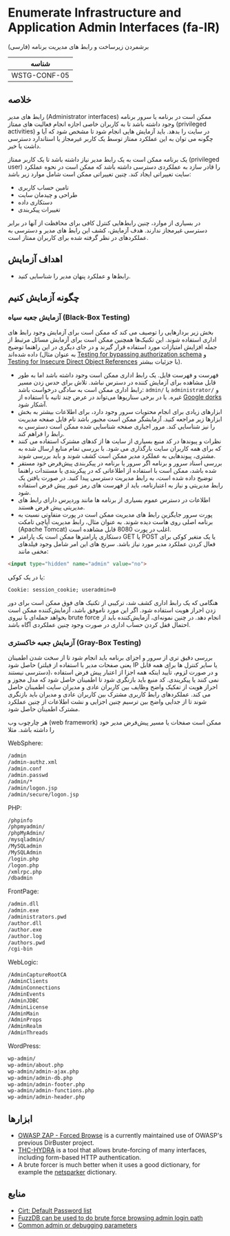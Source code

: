 # Enumerate Infrastructure and Application Admin Interfaces (fa-IR)

برشمردن زیرساخت و رابط های مدیریت برنامه (فارسی)

|شناسه          |
|------------|
|WSTG-CONF-05|

## خلاصه

رابط های مدیر (Administrator interfaces) ممکن است در برنامه یا سرور برنامه وجود داشته باشد تا به کاربران خاصی اجازه انجام فعالیت های ممتاز (privileged activities) در سایت را بدهد. باید آزمایش هایی انجام شود تا مشخص شود که آیا و چگونه می توان به این عملکرد ممتاز توسط یک کاربر غیرمجاز یا استاندارد دسترسی داشت یا خیر.

یک برنامه ممکن است به یک رابط مدیر نیاز داشته باشد تا یک کاربر ممتاز (privileged user) را قادر سازد به عملکردی دسترسی داشته باشد که ممکن است در نحوه عملکرد سایت تغییراتی ایجاد کند. چنین تغییراتی ممکن است شامل موارد زیر باشد:

- تامین حساب کاربری
- طراحی و چیدمان سایت
- دستکاری داده
- تغییرات پیکربندی

در بسیاری از موارد، چنین رابط‌هایی کنترل کافی برای محافظت از آنها در برابر دسترسی غیرمجاز ندارند. هدف آزمایش، کشف این رابط های مدیر و دسترسی به عملکردهای در نظر گرفته شده برای کاربران ممتاز است.

## اهداف آزمایش

- رابط‌ها و عملکرد پنهان مدیر را شناسایی کنید.

## چگونه آزمایش کنیم

### آزمایش جعبه سیاه (Black-Box Testing)

بخش زیر بردارهایی را توصیف می کند که ممکن است برای آزمایش وجود رابط های اداری استفاده شوند. این تکنیک‌ها همچنین ممکن است برای آزمایش مسائل مرتبط از جمله افزایش امتیازات مورد استفاده قرار گیرند و در جای دیگری در این راهنما توضیح داده شده‌اند (به عنوان مثال [Testing for bypassing authorization schema](../05-Authorization_Testing/02-Testing_for_Bypassing_Authorization_Schema.md) و [Testing for Insecure Direct Object References](../05-Authorization_Testing/04-Testing_for_Insecure_Direct_Object_References.md) با جزئیات بیشتر).

- فهرست و فهرست فایل. یک رابط اداری ممکن است وجود داشته باشد اما به طور قابل مشاهده برای آزمایش کننده در دسترس نباشد. تلاش برای حدس زدن مسیر رابط اداری ممکن است به سادگی درخواست باشد: `admin/` یا `administrator/` و غیره. یا در برخی سناریوها می‌تواند در عرض چند ثانیه با استفاده از [Google dorks](https://www.exploit-db.com/google-hacking-database) آشکار شود.
- ابزارهای زیادی برای انجام محتویات سرور وجود دارد، برای اطلاعات بیشتر به بخش ابزارها زیر مراجعه کنید. آزمایشگر ممکن است مجبور باشد نام فایل صفحه مدیریت را نیز شناسایی کند. مرور اجباری صفحه شناسایی شده ممکن است دسترسی به رابط را فراهم کند.
- نظرات و پیوندها در کد منبع بسیاری از سایت ها از کدهای مشترک استفاده می کنند که برای همه کاربران سایت بارگذاری می شود. با بررسی تمام منابع ارسال شده به مشتری، پیوندهایی به عملکرد مدیر ممکن است کشف شوند و باید بررسی شوند.
- بررسی اسناد سرور و برنامه اگر سرور یا برنامه در پیکربندی پیش‌فرض خود مستقر شده باشد، ممکن است با استفاده از اطلاعاتی که در پیکربندی یا مستندات راهنما توضیح داده شده است، به رابط مدیریت دسترسی پیدا کنید. در صورت یافتن یک رابط مدیریتی و نیاز به اعتبارنامه، باید از فهرست های رمز عبور پیش فرض استفاده شود.
- اطلاعات در دسترس عموم بسیاری از برنامه ها مانند وردپرس دارای رابط های مدیریتی پیش فرض هستند.
- پورت سرور جایگزین رابط های مدیریت ممکن است در پورت متفاوتی نسبت به برنامه اصلی روی هاست دیده شوند. به عنوان مثال، رابط مدیریت آپاچی تامکت (Apache Tomcat) اغلب در پورت 8080 قابل مشاهده است.
- دستکاری پارامترها ممکن است یک پارامتر GET یا POST یا یک متغیر کوکی برای فعال کردن عملکرد مدیر مورد نیاز باشد. سرنخ های این امر شامل وجود فیلدهای مخفی مانند:

```html
<input type="hidden" name="admin" value="no">
```

یا در یک کوکی:

`Cookie: session_cookie; useradmin=0`

هنگامی که یک رابط اداری کشف شد، ترکیبی از تکنیک های فوق ممکن است برای دور زدن احراز هویت استفاده شود. اگر این مورد ناموفق باشد، آزمایش‌کننده ممکن است بخواهد حمله‌ای با نیروی brute force انجام دهد. در چنین نمونه‌ای، آزمایش‌کننده باید از احتمال قفل کردن حساب اداری در صورت وجود چنین عملکردی آگاه باشد.

### آزمایش جعبه خاکستری (Gray-Box Testing)

بررسی دقیق تری از سرور و اجزای برنامه باید انجام شود تا از سخت شدن اطمینان حاصل شود (یعنی صفحات مدیر با استفاده از فیلتر IP یا سایر کنترل ها برای همه قابل دسترسی نیستند)، و در صورت لزوم، تأیید اینکه همه اجزا از اعتبار پیش فرض استفاده نمی کنند یا پیکربندی. کد منبع باید بازنگری شود تا اطمینان حاصل شود که مدل مجوز و احراز هویت از تفکیک واضح وظایف بین کاربران عادی و مدیران سایت اطمینان حاصل می کند. عملکردهای رابط کاربری مشترک بین کاربران عادی و مدیران باید بازنگری شوند تا از جدایی واضح بین ترسیم چنین اجزایی و نشت اطلاعات از چنین عملکرد مشترک اطمینان حاصل شود.

هر چارچوب وب (web framework) ممکن است صفحات یا مسیر پیش‌فرض مدیر خود را داشته باشد. مثلا

WebSphere:

```html
/admin
/admin-authz.xml
/admin.conf
/admin.passwd
/admin/*
/admin/logon.jsp
/admin/secure/logon.jsp
```

PHP:

```html
/phpinfo
/phpmyadmin/
/phpMyAdmin/
/mysqladmin/
/MySQLadmin
/MySQLAdmin
/login.php
/logon.php
/xmlrpc.php
/dbadmin
```

FrontPage:

```html
/admin.dll
/admin.exe
/administrators.pwd
/author.dll
/author.exe
/author.log
/authors.pwd
/cgi-bin
```

WebLogic:

```html
/AdminCaptureRootCA
/AdminClients
/AdminConnections
/AdminEvents
/AdminJDBC
/AdminLicense
/AdminMain
/AdminProps
/AdminRealm
/AdminThreads
```

WordPress:

```html
wp-admin/
wp-admin/about.php
wp-admin/admin-ajax.php
wp-admin/admin-db.php
wp-admin/admin-footer.php
wp-admin/admin-functions.php
wp-admin/admin-header.php
```

## ابزارها

- [OWASP ZAP - Forced Browse](https://www.zaproxy.org/docs/desktop/addons/forced-browse/) is a currently maintained use of OWASP's previous DirBuster project.
- [THC-HYDRA](https://github.com/vanhauser-thc/thc-hydra) is a tool that allows brute-forcing of many interfaces, including form-based HTTP authentication.
- A brute forcer is much better when it uses a good dictionary, for example the [netsparker](https://www.netsparker.com/blog/web-security/svn-digger-better-lists-for-forced-browsing/) dictionary.

## منابع

- [Cirt: Default Password list](https://cirt.net/passwords)
- [FuzzDB can be used to do brute force browsing admin login path](https://github.com/fuzzdb-project/fuzzdb/blob/master/discovery/predictable-filepaths/login-file-locations/Logins.txt)
- [Common admin or debugging parameters](https://github.com/fuzzdb-project/fuzzdb/blob/master/attack/business-logic/CommonDebugParamNames.txt)

